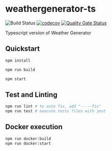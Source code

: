 # weathergenerator-ts
![Build Status](https://github.com/leandropadua/weathergenerator-ts/workflows/Node.js%20CI/badge.svg)
[![codecov](https://codecov.io/gh/leandropadua/weathergenerator-ts/branch/main/graph/badge.svg?token=M186RNP2FS)](https://codecov.io/gh/leandropadua/weathergenerator-ts)
[![Quality Gate Status](https://sonarcloud.io/api/project_badges/measure?project=leandropadua_weathergenerator-ts&metric=alert_status)](https://sonarcloud.io/dashboard?id=leandropadua_weathergenerator-ts)

Typescript version of Weather Generator

## Quickstart
```bash
npm install

npm run build

npm start
```

## Test and Linting
```bash
npm run lint # to auto fix, add "-- --fix"
npm run test # execute tests files with jest
```

## Docker execution
```bash
npm run docker:build
npm run docker:start
```